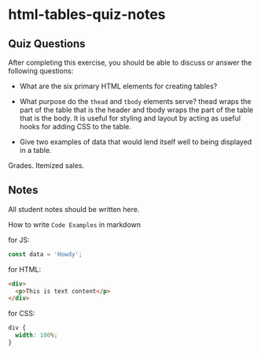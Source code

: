 # html-tables-quiz-notes

## Quiz Questions

After completing this exercise, you should be able to discuss or answer the following questions:

- What are the six primary HTML elements for creating tables?

<th><tbody><thead><tr><td><table>

- What purpose do the `thead` and `tbody` elements serve?
  thead wraps the part of the table that is the header and tbody wraps the part of the table that is the body.
  It is useful for styling and layout by acting as useful hooks for adding CSS to the table.

- Give two examples of data that would lend itself well to being displayed in a table.

Grades. Itemized sales.

## Notes

All student notes should be written here.

How to write `Code Examples` in markdown

for JS:

```javascript
const data = 'Howdy';
```

for HTML:

```html
<div>
  <p>This is text content</p>
</div>
```

for CSS:

```css
div {
  width: 100%;
}
```
